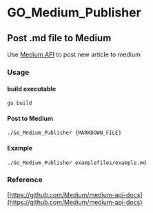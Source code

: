 # GO_Medium_Publisher

## Post .md file to Medium

Use [Medium API](https://github.com/Medium/medium-api-docs) to post new article to medium

### Usage

#### build executable

```shell
go build
```

#### Post to Medium

```shell
./Go_Medium_Publisher {MARKDOWN_FILE}
```

#### Example

```shell
./Go_Medium_Publisher examplefiles/example.md
```

### Reference

[https://github.com/Medium/medium-api-docs](https://github.com/Medium/medium-api-docs)